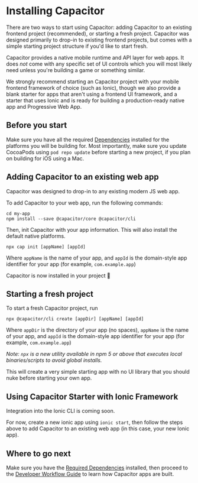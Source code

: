 # Installing Capacitor

There are two ways to start using Capacitor: adding Capacitor to an existing frontend project (recommended), or starting a fresh project. Capacitor was designed primarily to drop-in to existing frontend projects, but comes with a simple starting project structure if you'd like to start fresh.

Capacitor provides a native mobile runtime and API layer for web apps. It does _not_ come with any specific
set of UI controls which you will most likely need unless you're building a game or something similar.

We strongly recommend starting an Capacitor project with your mobile frontend framework of choice (such as Ionic),
though we also provide a blank starter for apps that aren't using a frontend UI framework, and a starter that uses Ionic and
is ready for building a production-ready native app and Progressive Web App.

## Before you start

Make sure you have all the required [Dependencies](./dependencies) installed for the platforms you will be building for. Most importantly,
make sure you update CocoaPods using `pod repo update` before starting a new project, if you plan on building for iOS using a Mac.

## Adding Capacitor to an existing web app

Capacitor was designed to drop-in to any existing modern JS web app.

To add Capacitor to your web app, run the following commands:

```
cd my-app
npm install --save @capacitor/core @capacitor/cli
```

Then, init Capacitor with your app information. This will also install the default
native platforms.

```
npx cap init [appName] [appId]
```

Where `appName` is the name of your app, and `appId` is the domain-style app identifier for your app (for example, `com.example.app`)

Capacitor is now installed in your project 🎉

## Starting a fresh project

To start a fresh Capacitor project, run

```
npx @capacitor/cli create [appDir] [appName] [appId]
```

Where `appDir` is the directory of your app (no spaces), `appName` is the name of your app, and `appId` is the domain-style app identifier for your app (for example, `com.example.app`)

*Note: `npx` is a new utility available in npm 5 or above that executes local binaries/scripts to avoid global installs.*

This will create a very simple starting app with no UI library that you should nuke before
starting your own app.

## Using Capacitor Starter with Ionic Framework

Integration into the Ionic CLI is coming soon.

For now, create a new ionic app using `ionic start`, then follow the steps above to add
Capacitor to an existing web app (in this case, your new Ionic app).

## Where to go next

Make sure you have the [Required Dependencies](/docs/getting-started/dependencies) installed, then proceed to the
[Developer Workflow Guide](/docs/basics/workflow) to learn how Capacitor apps are built.